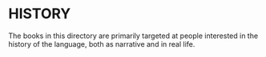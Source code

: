 #  HISTORY  #

The books in this directory are primarily targeted at people interested in the history of the language, both as narrative and in real life.
